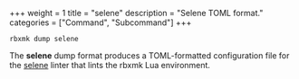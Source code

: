 +++
weight = 1
title = "selene"
description = "Selene TOML format."
categories = ["Command", "Subcommand"]
+++

`rbxmk dump selene`

The **selene** dump format produces a TOML-formatted configuration file
for the [selene](https://kampfkarren.github.io/selene/) linter that
lints the rbxmk Lua environment.